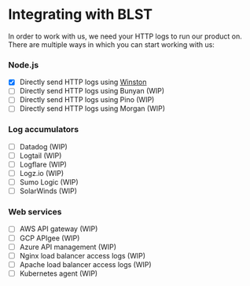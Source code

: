 
# Integrating with BLST

In order to work with us, we need your HTTP logs to run our product on.
<br />
There are multiple ways in which you can start working with us:

### Node.js

 - [x] Directly send HTTP logs using [Winston](https://github.com/blst-security/cherrybomb/blob/main/integrations/WINSTON.md)
 - [ ] Directly send HTTP logs using Bunyan (WIP)
 - [ ] Directly send HTTP logs using Pino (WIP)
 - [ ] Directly send HTTP logs using Morgan (WIP)

### Log accumulators
- [ ] Datadog (WIP)
- [ ] Logtail (WIP)
- [ ] Logflare (WIP)
- [ ] Logz.io (WIP)
- [ ] Sumo Logic (WIP)
- [ ] SolarWinds (WIP)

### Web services
- [ ] AWS API gateway (WIP)
- [ ] GCP APIgee (WIP)
- [ ] Azure API management (WIP)
- [ ] Nginx load balancer access logs (WIP)
- [ ] Apache load balancer access logs (WIP)
- [ ] Kubernetes agent (WIP)
